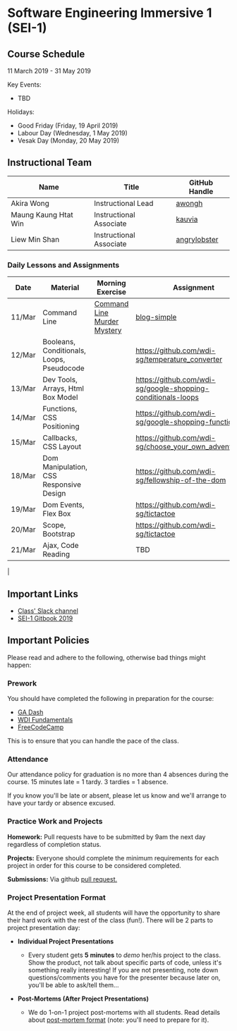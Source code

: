 # Software Engineering Immersive 1 (SEI-1)

## Course Schedule
11 March 2019 - 31 May 2019

Key Events:
* TBD

Holidays: 
* Good Friday (Friday, 19 April 2019)
* Labour Day (Wednesday, 1 May 2019)
* Vesak Day (Monday, 20 May 2019)

## Instructional Team
| Name | Title | GitHub Handle |
| ------------- | ------------- | ------------- |
| Akira Wong | Instructional Lead | [awongh](https://github.com/awongh) |
| Maung Kaung Htat Win | Instructional Associate | [kauvia](https://github.com/kauvia) |
| Liew Min Shan | Instructional Associate | [angrylobster](https://github.com/angrylobster) |

### Daily Lessons and Assignments
| Date | Material | Morning Exercise | Assignment |
|------|----------|------------------|------------|
| 11/Mar | Command Line | [Command Line Murder Mystery](https://github.com/wdi-sg/command-line-murder-mystery) | [blog-simple](https://github.com/wdi-sg/blog-simple) |
| 12/Mar | Booleans, Conditionals, Loops, Pseudocode |  | https://github.com/wdi-sg/temperature_converter |
| 13/Mar | Dev Tools, Arrays, Html Box Model |  | https://github.com/wdi-sg/google-shopping-conditionals-loops |
| 14/Mar | Functions, CSS Positioning |  | https://github.com/wdi-sg/google-shopping-functions |
| 15/Mar | Callbacks, CSS Layout |  | https://github.com/wdi-sg/choose_your_own_adventure_js |
| 18/Mar | Dom Manipulation, CSS Responsive Design |  | https://github.com/wdi-sg/fellowship-of-the-dom |
| 19/Mar | Dom Events, Flex Box |  | https://github.com/wdi-sg/tictactoe |
| 20/Mar | Scope, Bootstrap |  | https://github.com/wdi-sg/tictactoe |
| 21/Mar | Ajax, Code Reading |  |   TBD     |
|

## Important Links
* [Class' Slack channel](https://ga-students.slack.com/messages/CEEUKP4KH)
* [SEI-1 Gitbook 2019](https://wdi-sg.github.io/gitbook-2019/)

## Important Policies

Please read and adhere to the following, otherwise bad things might happen:

### Prework
You should have completed the following in preparation for the course:

* [GA Dash](https://dash.generalassemb.ly/)
* [WDI Fundamentals](http://fundamentals.generalassemb.ly/)
* [FreeCodeCamp](http://www.freecodecamp.com/)

This is to ensure that you can handle the pace of the class.

### Attendance
Our attendance policy for graduation is no more than 4 absences during the course. 15 minutes late = 1 tardy. 3 tardies = 1 absence.

If you know you'll be late or absent, please let us know and we'll arrange to have your tardy or absence excused.

### Practice Work and Projects
**Homework:** Pull requests have to be submitted by 9am the next day regardless of completion status.

**Projects:** Everyone should complete the minimum requirements for each project in order for this course to be considered completed.

**Submissions:** Via github [pull request.](https://wdi-sg.github.io/gitbook-2019/01-workflow/how-to-practice.html)

### Project Presentation Format
At the end of project week, all students will have the opportunity to share their hard work with the rest of the class (fun!).
There will be 2 parts to project presentation day:
  * __Individual Project Presentations__
    * Every student gets __5 minutes__ to _demo_ her/his project to the class. Show the product, not talk about specific parts of code, unless it's something really interesting! If you are not presenting, note down questions/comments you have for the presenter because later on, you'll be able to ask/tell them...

  * __Post-Mortems (After Project Presentations)__
    * We do 1-on-1 project post-mortems with all students. Read details about [post-mortem format](project-1/project-post-mortem.md) (note: you'll need to prepare for it).
